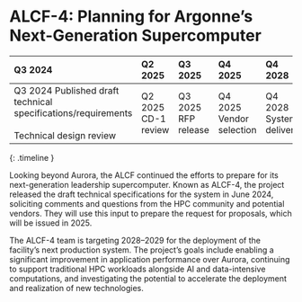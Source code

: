 # ALCF-4: Planning for Argonne’s Next-Generation Supercomputer

| Q3 2024 | Q2 2025 | Q3 2025 | Q4 2025 | Q4 2028 | 
| :-- | :-- | :-- | :-- | :-- |
| <span>Q3 2024</span> Published draft technical specifications/requirements<br><br>Technical design review | <span>Q2 2025</span> CD-1 review | <span>Q3 2025</span> RFP release | <span>Q4 2025</span> Vendor selection | <span>Q4 2028</span> System delivery |
{: .timeline }

Looking beyond Aurora, the ALCF continued the efforts to prepare for its next-generation leadership supercomputer. Known as ALCF-4, the project released the draft technical specifications for the system in June 2024, soliciting comments and questions from the HPC community and potential vendors. They will use this input to prepare the request for proposals, which will be issued in 2025.

The ALCF-4 team is targeting 2028–2029 for the deployment of the facility’s next production system. The project’s goals include enabling a significant improvement in application performance over Aurora, continuing to support traditional HPC workloads alongside AI and data-intensive computations, and investigating the potential to accelerate the deployment and realization of new technologies.

